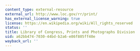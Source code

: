 ```yaml
---
content_type: external-resource
external_url: http://www.loc.gov/rr/print/
has_external_license_warning: true
license: https://en.wikipedia.org/wiki/All_rights_reserved
status: ''
title: Library of Congress, Prints and Photographs Division
uid: a62bb474-7030-44bd-b2a6-e86f805ff40e
wayback_url: ''
---
```


